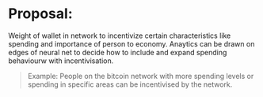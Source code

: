 # Proposal:
  Weight of wallet in network to incentivize certain characteristics like spending and importance of person to economy.
  Anaytics can be drawn on edges of neural net to decide how to include and expand spending behaviourw with incentivisation.
  
  > Example:
    People on the bitcoin network with more spending levels or spending in specific areas can be incentivised by the network.
    
    
